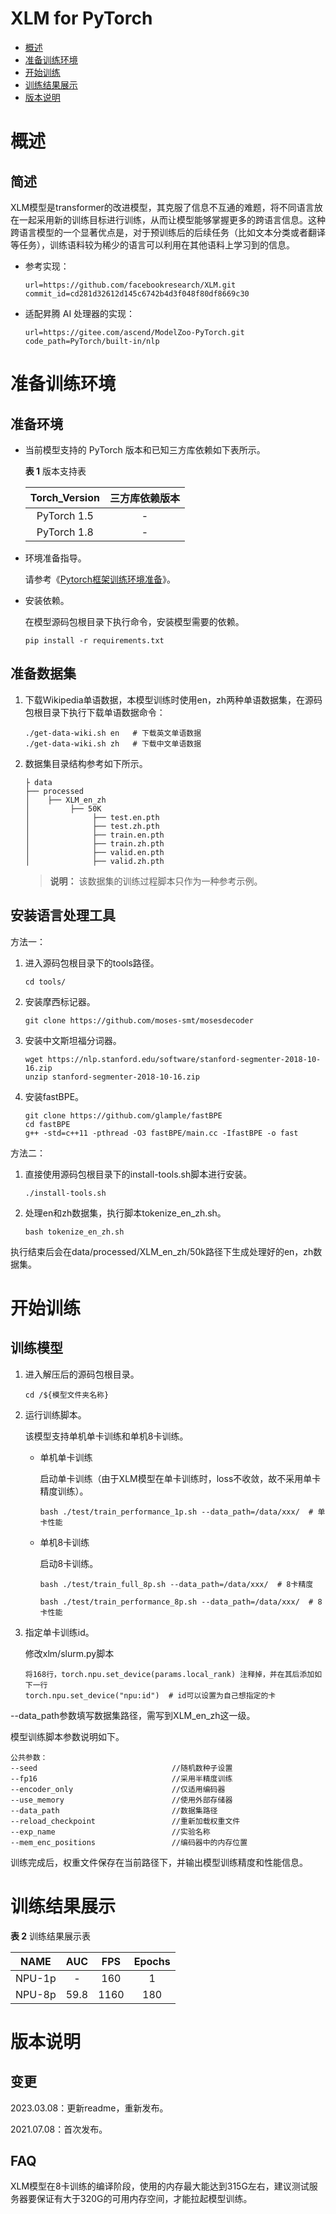 # XLM for PyTorch

-   [概述](#概述)
-   [准备训练环境](#准备训练环境)
-   [开始训练](#开始训练)
-   [训练结果展示](#训练结果展示)
-   [版本说明](#版本说明)

# 概述

## 简述

XLM模型是transformer的改进模型，其克服了信息不互通的难题，将不同语言放在一起采用新的训练目标进行训练，从而让模型能够掌握更多的跨语言信息。这种跨语言模型的一个显著优点是，对于预训练后的后续任务（比如文本分类或者翻译等任务），训练语料较为稀少的语言可以利用在其他语料上学习到的信息。

- 参考实现：

  ```
  url=https://github.com/facebookresearch/XLM.git
  commit_id=cd281d32612d145c6742b4d3f048f80df8669c30
  ```

- 适配昇腾 AI 处理器的实现：

  ```
  url=https://gitee.com/ascend/ModelZoo-PyTorch.git
  code_path=PyTorch/built-in/nlp
  ```


# 准备训练环境

## 准备环境

- 当前模型支持的 PyTorch 版本和已知三方库依赖如下表所示。

  **表 1**  版本支持表

  | Torch_Version      | 三方库依赖版本                                 |
  | :--------: | :----------------------------------------------------------: |
  | PyTorch 1.5 | - |
  | PyTorch 1.8 | - |
  
- 环境准备指导。

  请参考《[Pytorch框架训练环境准备](https://www.hiascend.com/document/detail/zh/ModelZoo/pytorchframework/ptes)》。
  
- 安装依赖。

  在模型源码包根目录下执行命令，安装模型需要的依赖。
  ```
  pip install -r requirements.txt
  ```


## 准备数据集

1. 下载Wikipedia单语数据，本模型训练时使用en，zh两种单语数据集，在源码包根目录下执行下载单语数据命令：
   ```
   ./get-data-wiki.sh en   # 下载英文单语数据
   ./get-data-wiki.sh zh   # 下载中文单语数据
   ```

2. 数据集目录结构参考如下所示。
   ```
   ├ data
   ├── processed
   │    ├── XLM_en_zh    
   │         ├── 50K
   │              ├── test.en.pth
   │              ├── test.zh.pth
   │              ├── train.en.pth
   │              ├── train.zh.pth
   │              ├── valid.en.pth
   │              ├── valid.zh.pth
   ```
   > **说明：** 
   >该数据集的训练过程脚本只作为一种参考示例。


## 安装语言处理工具
方法一：
1. 进入源码包根目录下的tools路径。
   ```
   cd tools/
   ```
2. 安装摩西标记器。
   ```
   git clone https://github.com/moses-smt/mosesdecoder
   ```
3. 安装中文斯坦福分词器。
   ```
   wget https://nlp.stanford.edu/software/stanford-segmenter-2018-10-16.zip
   unzip stanford-segmenter-2018-10-16.zip
   ```
4. 安装fastBPE。
   ```
   git clone https://github.com/glample/fastBPE
   cd fastBPE
   g++ -std=c++11 -pthread -O3 fastBPE/main.cc -IfastBPE -o fast
   ```

方法二：
1. 直接使用源码包根目录下的install-tools.sh脚本进行安装。

   ```
   ./install-tools.sh
   ```

2. 处理en和zh数据集，执行脚本tokenize_en_zh.sh。

   ```
   bash tokenize_en_zh.sh
   ```
执行结束后会在data/processed/XLM_en_zh/50k路径下生成处理好的en，zh数据集。

# 开始训练

## 训练模型

1. 进入解压后的源码包根目录。

   ```
   cd /${模型文件夹名称} 
   ```

2. 运行训练脚本。

   该模型支持单机单卡训练和单机8卡训练。

   - 单机单卡训练

     启动单卡训练（由于XLM模型在单卡训练时，loss不收敛，故不采用单卡精度训练）。

     ```
     bash ./test/train_performance_1p.sh --data_path=/data/xxx/  # 单卡性能
     ```
     
   - 单机8卡训练
   
     启动8卡训练。
   
     ```
     bash ./test/train_full_8p.sh --data_path=/data/xxx/  # 8卡精度
     
     bash ./test/train_performance_8p.sh --data_path=/data/xxx/  # 8卡性能
     ```
   
3. 指定单卡训练id。

   修改xlm/slurm.py脚本
   ```
   将168行，torch.npu.set_device(params.local_rank) 注释掉，并在其后添加如下一行
   torch.npu.set_device("npu:id")  # id可以设置为自己想指定的卡
   ```

--data_path参数填写数据集路径，需写到XLM_en_zh这一级。

模型训练脚本参数说明如下。

   ```
公共参数：
--seed                              //随机数种子设置
--fp16                              //采用半精度训练
--encoder_only                      //仅适用编码器
--use_memory                        //使用外部存储器
--data_path                         //数据集路径
--reload_checkpoint                 //重新加载权重文件
--exp_name                          //实验名称
--mem_enc_positions                 //编码器中的内存位置
   ```

训练完成后，权重文件保存在当前路径下，并输出模型训练精度和性能信息。

# 训练结果展示

**表 2**  训练结果展示表

| NAME | AUC | FPS       | Epochs   |
| :------: | :------:  | :------: | :------: |
| NPU-1p | - | 160 | 1     |
| NPU-8p | 59.8 | 1160 | 180 |

# 版本说明

## 变更

2023.03.08：更新readme，重新发布。

2021.07.08：首次发布。

## FAQ

XLM模型在8卡训练的编译阶段，使用的内存最大能达到315G左右，建议测试服务器要保证有大于320G的可用内存空间，才能拉起模型训练。